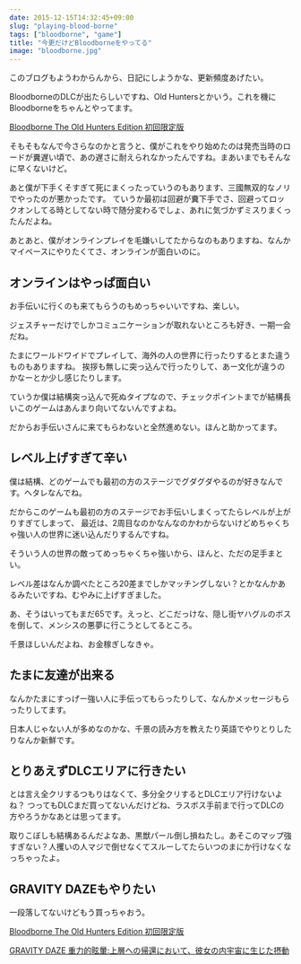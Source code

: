 ```yaml
---
date: 2015-12-15T14:32:45+09:00
slug: "playing-blood-borne"
tags: ["bloodborne", "game"]
title: "今更だけどBloodborneをやってる"
image: "bloodborne.jpg"
---
```


このブログもようわからんから、日記にしようかな、更新頻度あげたい。

BloodborneのDLCが出たらしいですね、Old Huntersとかいう。これを機にBloodborneをちゃんとやってます。

<a rel="nofollow" href="http://www.amazon.co.jp/gp/product/B015DSR5HE/ref=as_li_qf_sp_asin_tl?ie=UTF8&camp=247&creative=1211&creativeASIN=B015DSR5HE&linkCode=as2&tag=unresolved-22">Bloodborne The Old Hunters Edition 初回限定版</a><img src="http://ir-jp.amazon-adsystem.com/e/ir?t=unresolved-22&l=as2&o=9&a=B015DSR5HE" width="1" height="1" border="0" alt="" style="border:none !important; margin:0px !important;display: none;" />

そもそもなんで今さらなのかと言うと、僕がこれをやり始めたのは発売当時のロードが糞遅い頃で、あの遅さに耐えられなかったんですね。まあいまでもそんなに早くないけど。

あと僕が下手くそすぎて死にまくったっていうのもあります、三國無双的なノリでやったのが悪かったです。
ていうか最初は回避が糞下手でさ、回避ってロックオンしてる時としてない時で随分変わるでしょ、あれに気づかずミスりまくったんだよね。

あとあと、僕がオンラインプレイを毛嫌いしてたからなのもありますね、なんかマイペースにやりたくてさ、オンラインが面白いのに。

## オンラインはやっぱ面白い

お手伝いに行くのも来てもらうのもめっちゃいいですね、楽しい。

ジェスチャーだけでしかコミュニケーションが取れないところも好き、一期一会だね。

たまにワールドワイドでプレイして、海外の人の世界に行ったりするとまた違うものもありますね。
挨拶も無しに突っ込んで行ったりして、あー文化が違うのかなーとか少し感じたりします。

ていうか僕は結構突っ込んで死ぬタイプなので、チェックポイントまでが結構長いこのゲームはあんまり向いてないんですよね。

だからお手伝いさんに来てもらわないと全然進めない。ほんと助かってます。

## レベル上げすぎて辛い

僕は結構、どのゲームでも最初の方のステージでグダグダやるのが好きなんです。ヘタレなんでね。

だからこのゲームも最初の方のステージでお手伝いしまくってたらレベルが上がりすぎてしまって、
最近は、2周目なのかなんなのかわからないけどめちゃくちゃ強い人の世界に迷い込んだりするんですね。

そういう人の世界の敵ってめっちゃくちゃ強いから、ほんと、ただの足手まとい。

レベル差はなんか調べたところ20差までしかマッチングしない？とかなんかあるみたいですね、むやみに上げすぎました。

あ、そうはいってもまだ65です。えっと、どこだっけな、隠し街ヤハグルのボスを倒して、メンシスの悪夢に行こうとしてるところ。

千景ほしいんだよね、お金稼ぎしなきゃ。

## たまに友達が出来る

なんかたまにすっげー強い人に手伝ってもらったりして、なんかメッセージもらったりしてます。

日本人じゃない人が多めなのかな、千景の読み方を教えたり英語でやりとりしたりなんか新鮮です。

## とりあえずDLCエリアに行きたい

とは言え全クリするつもりはなくて、多分全クリするとDLCエリア行けないよね？
つってもDLCまだ買ってないんだけどね、ラスボス手前まで行ってDLCの方やろうかなあとは思ってます。

取りこぼしも結構あるんだよなあ、黒獣パール倒し損ねたし。あそこのマップ強すぎない？人攫いの人マジで倒せなくてスルーしてたらいつのまにか行けなくなっちゃったよ。

## GRAVITY DAZEもやりたい

一段落してないけどもう買っちゃおう。

<a rel="nofollow" href="http://www.amazon.co.jp/gp/product/B015DSR5HE/ref=as_li_qf_sp_asin_tl?ie=UTF8&camp=247&creative=1211&creativeASIN=B015DSR5HE&linkCode=as2&tag=unresolved-22">Bloodborne The Old Hunters Edition 初回限定版</a><img src="http://ir-jp.amazon-adsystem.com/e/ir?t=unresolved-22&l=as2&o=9&a=B015DSR5HE" width="1" height="1" border="0" alt="" style="border:none !important; margin:0px !important;display: none;" />

<a rel="nofollow" href="http://www.amazon.co.jp/gp/product/B015DSR5SS/ref=as_li_qf_sp_asin_tl?ie=UTF8&camp=247&creative=1211&creativeASIN=B015DSR5SS&linkCode=as2&tag=unresolved-22">GRAVITY DAZE 重力的眩暈:上層への帰還において、彼女の内宇宙に生じた摂動</a><img src="http://ir-jp.amazon-adsystem.com/e/ir?t=unresolved-22&l=as2&o=9&a=B015DSR5SS" width="1" height="1" border="0" alt="" style="border:none !important; margin:0px !important;display: none;" />
